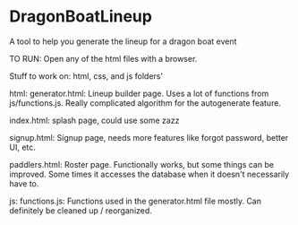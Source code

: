 # DragonBoatLineup
A tool to help you generate the lineup for a dragon boat event

TO RUN:
  Open any of the html files with a browser.  


Stuff to work on: html, css, and js folders'

html:
  generator.html: Lineup builder page.  Uses a lot of functions from js/functions.js.  Really complicated algorithm for the autogenerate feature.  
  
  index.html: splash page, could use some zazz
  
  signup.html: Signup page, needs more features like forgot password, better UI, etc.
  
  paddlers.html: Roster page.  Functionally works, but some things can be improved.  Some times it accesses the database when it doesn't necessarily have to.  
  
  
js: 
  functions.js: Functions used in the generator.html file mostly.  Can definitely be cleaned up / reorganized.

